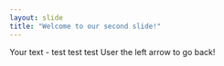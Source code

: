 ```yaml
---
layout: slide
title: "Welcome to our second slide!"
---
```

Your text - test test test
User the left arrow to go back!
